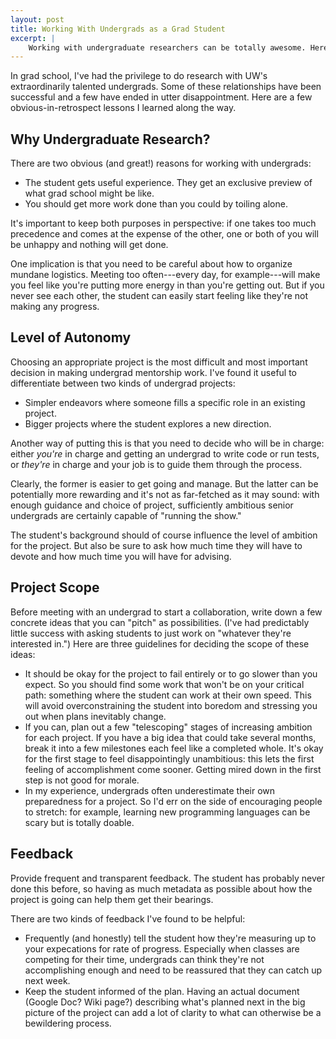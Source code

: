 ```yaml
---
layout: post
title: Working With Undergrads as a Grad Student
excerpt: |
    Working with undergraduate researchers can be totally awesome. Here's some advice on making undergrad research work for everyone.
---
```

In grad school, I've had the privilege to do research with UW's extraordinarily talented undergrads. Some of these relationships have been successful and a few have ended in utter disappointment. Here are a few obvious-in-retrospect lessons I learned along the way.

## Why Undergraduate Research?

There are two obvious (and great!) reasons for working with undergrads:

* The student gets useful experience. They get an exclusive preview of what grad school might be like.
* You should get more work done than you could by toiling alone.

It's important to keep both purposes in perspective: if one takes too much precedence and comes at the expense of the other, one or both of you will be unhappy and nothing will get done.

One implication is that you need to be careful about how to organize mundane logistics. Meeting too often---every day, for example---will make you feel like you're putting more energy in than you're getting out. But if you never see each other, the student can easily start feeling like they're not making any progress.

## Level of Autonomy

Choosing an appropriate project is the most difficult and most important decision in making undergrad mentorship work. I've found it useful to differentiate between two kinds of undergrad projects:

* Simpler endeavors where someone fills a specific role in an existing project.
* Bigger projects where the student explores a new direction.

Another way of putting this is that you need to decide who will be in charge: either *you're* in charge and getting an undergrad to write code or run tests, or *they're* in charge and your job is to guide them through the process.

Clearly, the former is easier to get going and manage. But the latter can be potentially more rewarding and it's not as far-fetched as it may sound: with enough guidance and choice of project, sufficiently ambitious senior undergrads are certainly capable of "running the show."

The student's background should of course influence the level of ambition for the project. But also be sure to ask how much time they will have to devote and how much time you will have for advising.

## Project Scope

Before meeting with an undergrad to start a collaboration, write down a few concrete ideas that you can "pitch" as possibilities. (I've had predictably little success with asking students to just work on "whatever they're interested in.") Here are three guidelines for deciding the scope of these ideas:

* It should be okay for the project to fail entirely or to go slower than you expect. So you should find some work that won't be on your critical path: something where the student can work at their own speed. This will avoid overconstraining the student into boredom and stressing you out when plans inevitably change.
* If you can, plan out a few "telescoping" stages of increasing ambition for each project. If you have a big idea that could take several months, break it into a few milestones each feel like a completed whole. It's okay for the first stage to feel disappointingly unambitious: this lets the first feeling of accomplishment come sooner. Getting mired down in the first step is not good for morale.
* In my experience, undergrads often underestimate their own preparedness for a project. So I'd err on the side of encouraging people to stretch: for example, learning new programming languages can be scary but is totally doable.

## Feedback

Provide frequent and transparent feedback. The student has probably never done this before, so having as much metadata as possible about how the project is going can help them get their bearings.

There are two kinds of feedback I've found to be helpful:

* Frequently (and honestly) tell the student how they're measuring up to your expecations for rate of progress. Especially when classes are competing for their time, undergrads can think they're not accomplishing enough and need to be reassured that they can catch up next week.
* Keep the student informed of the plan. Having an actual document (Google Doc? Wiki page?) describing what's planned next in the big picture of the project can add a lot of clarity to what can otherwise be a bewildering process.
